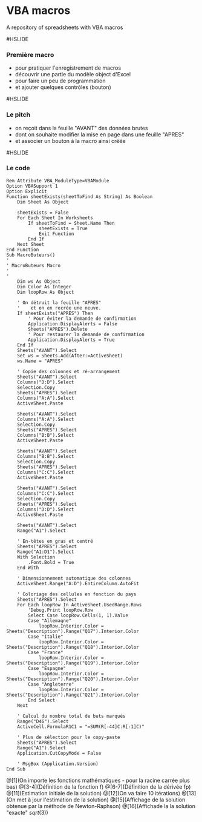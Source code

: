 # VBA macros

A repository of spreadsheets with VBA macros

#HSLIDE

### Première macro

- pour pratiquer l'enregistrement de macros
- découvrir une partie du modèle object d'Excel
- pour faire un peu de programmation
- et ajouter quelques contrôles (bouton)

#HSLIDE

### Le pitch

- on reçoit dans la feuille "AVANT" des données brutes
- dont on souhaite modifier la mise en page dans une feuille "APRES"
- et associer un bouton à la macro ainsi créée

#HSLIDE

### Le code

```vbscript
Rem Attribute VBA_ModuleType=VBAModule
Option VBASupport 1
Option Explicit
Function sheetExists(sheetToFind As String) As Boolean
    Dim Sheet As Object
        
    sheetExists = False
    For Each Sheet In Worksheets
        If sheetToFind = Sheet.Name Then
            sheetExists = True
            Exit Function
        End If
    Next Sheet
End Function
Sub MacroButeurs()
'
' MacroButeurs Macro
'
'
    Dim ws As Object
    Dim Color As Integer
    Dim loopRow As Object
    
    ' On détruit la feuille "APRES"
    '    et on en recrée une neuve.
    If sheetExists("APRES") Then
        ' Pour éviter la demande de confirmation
        Application.DisplayAlerts = False
        Sheets("APRES").Delete
        ' Pour restaurer la demande de confirmation
        Application.DisplayAlerts = True
    End If
    Sheets("AVANT").Select
    Set ws = Sheets.Add(After:=ActiveSheet)
    ws.Name = "APRES"
    
    ' Copie des colonnes et ré-arrangement
    Sheets("AVANT").Select
    Columns("D:D").Select
    Selection.Copy
    Sheets("APRES").Select
    Columns("A:A").Select
    ActiveSheet.Paste
    
    Sheets("AVANT").Select
    Columns("A:A").Select
    Selection.Copy
    Sheets("APRES").Select
    Columns("B:B").Select
    ActiveSheet.Paste

    Sheets("AVANT").Select
    Columns("B:B").Select
    Selection.Copy
    Sheets("APRES").Select
    Columns("C:C").Select
    ActiveSheet.Paste
    
    Sheets("AVANT").Select
    Columns("C:C").Select
    Selection.Copy
    Sheets("APRES").Select
    Columns("D:D").Select
    ActiveSheet.Paste
    
    Sheets("AVANT").Select
    Range("A1").Select
 
    ' En-têtes en gras et centré
    Sheets("APRES").Select
    Range("A1:D1").Select
    With Selection
        .Font.Bold = True
    End With
    
    ' Dimensionnement automatique des colonnes
    ActiveSheet.Range("A:D").EntireColumn.AutoFit
    
    ' Coloriage des cellules en fonction du pays
    Sheets("APRES").Select
    For Each loopRow In ActiveSheet.UsedRange.Rows
        'Debug.Print loopRow.Row
        Select Case loopRow.Cells(1, 1).Value
        Case "Allemagne"
            loopRow.Interior.Color = Sheets("Description").Range("Q17").Interior.Color
        Case "Italie"
            loopRow.Interior.Color = Sheets("Description").Range("Q18").Interior.Color
        Case "France"
            loopRow.Interior.Color = Sheets("Description").Range("Q19").Interior.Color
        Case "Espagne"
            loopRow.Interior.Color = Sheets("Description").Range("Q20").Interior.Color
        Case "Angleterre"
            loopRow.Interior.Color = Sheets("Description").Range("Q21").Interior.Color
        End Select
    Next
    
    ' Calcul du nombre total de buts marqués
    Range("D46").Select
    ActiveCell.FormulaR1C1 = "=SUM(R[-44]C:R[-1]C)"
    
    ' Plus de sélection pour le copy-paste
    Sheets("APRES").Select
    Range("A1").Select
    Application.CutCopyMode = False
    
    ' MsgBox (Application.Version)
End Sub
```
@[1](On importe les fonctions mathématiques - pour la racine carrée plus bas)
@[3-4](Définition de la fonction f)
@[6-7](Définition de la dérivée fp)
@[11](Estimation initiale de la solution)
@[12](On va faire 10 itérations)
@[13](On met à jour l'estimation de la solution)
@[15](Affichage de la solution obtenue par la méthode de Newton-Raphson)
@[16](Affichade la la solution "exacte" $sqrt(3)$)

